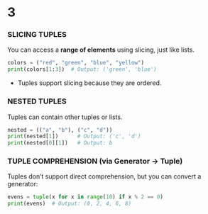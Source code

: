 # 3

### **SLICING TUPLES**

You can access a **range of elements** using slicing, just like lists.

```python
colors = ("red", "green", "blue", "yellow")
print(colors[1:3])  # Output: ('green', 'blue')

```

- Tuples support slicing because they are ordered.

### **NESTED TUPLES**

Tuples can contain other tuples or lists.

```python
nested = (("a", "b"), ("c", "d"))
print(nested[1])      # Output: ('c', 'd')
print(nested[0][1])   # Output: b

```

### **TUPLE COMPREHENSION (via Generator -> Tuple)**

Tuples don’t support direct comprehension, but you can convert a generator:

```python
evens = tuple(x for x in range(10) if x % 2 == 0)
print(evens)  # Output: (0, 2, 4, 6, 8)

```